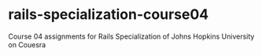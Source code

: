 # rails-specialization-course04
Course 04 assignments for Rails Specialization of Johns Hopkins University on Couesra
